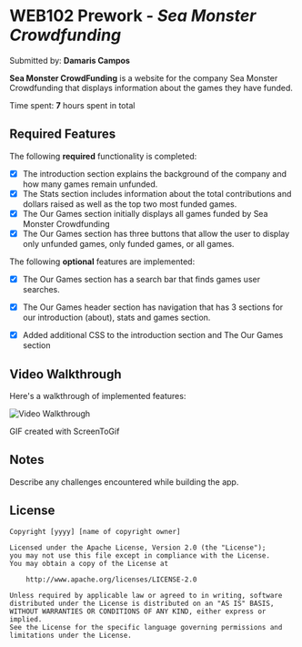 # WEB102 Prework - *Sea Monster Crowdfunding*

Submitted by: **Damaris Campos**

**Sea Monster CrowdFunding** is a website for the company Sea Monster Crowdfunding that displays information about the games they have funded.

Time spent: **7** hours spent in total

## Required Features

The following **required** functionality is completed:

* [x] The introduction section explains the background of the company and how many games remain unfunded.
* [x] The Stats section includes information about the total contributions and dollars raised as well as the top two most funded games.
* [x] The Our Games section initially displays all games funded by Sea Monster Crowdfunding
* [x] The Our Games section has three buttons that allow the user to display only unfunded games, only funded games, or all games.

The following **optional** features are implemented:

* [x] The Our Games section has a search bar that finds games user searches.
* [x] The Our Games header section has navigation that has 3 sections for our introduction (about), stats and games section.
* [x] Added additional CSS to the introduction section and The Our Games section


## Video Walkthrough

Here's a walkthrough of implemented features:

<img src='assets/web102.gif' title='Video Walkthrough' width='' alt='Video Walkthrough' />

GIF created with ScreenToGif


## Notes

Describe any challenges encountered while building the app.

## License

    Copyright [yyyy] [name of copyright owner]

    Licensed under the Apache License, Version 2.0 (the "License");
    you may not use this file except in compliance with the License.
    You may obtain a copy of the License at

        http://www.apache.org/licenses/LICENSE-2.0

    Unless required by applicable law or agreed to in writing, software
    distributed under the License is distributed on an "AS IS" BASIS,
    WITHOUT WARRANTIES OR CONDITIONS OF ANY KIND, either express or implied.
    See the License for the specific language governing permissions and
    limitations under the License.
